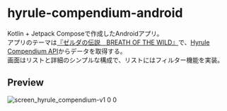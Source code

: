 # hyrule-compendium-android

Kotlin + Jetpack Composeで作成したAndroidアプリ。<br>
アプリのテーマは[『ゼルダの伝説　BREATH OF THE WILD』](https://www.nintendo.co.jp/zelda/botw/index.html)で、[Hyrule Compendium API](https://gadhagod.github.io/Hyrule-Compendium-API/#/)からデータを取得する。<br>
画面はリストと詳細のシンプルな構成で、リストにはフィルター機能を実装。<br>

## Preview

![screen_hyrule_compendium-v1 0 0](https://github.com/harumaniaz/hyrule-compendium-android/assets/139549107/26818e00-0f13-43dd-89f9-7dab6cd4d4cc)

